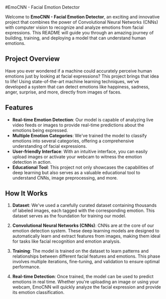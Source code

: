 #EmoCNN - Facial Emotion Detector

Welcome to **EmoCNN - Facial Emotion Detector**, an exciting and innovative project that combines the power of Convolutional Neural Networks (CNNs) with computer vision to recognize and analyze emotions from facial expressions. This README will guide you through an amazing journey of building, training, and deploying a model that can understand human emotions.

## Project Overview

Have you ever wondered if a machine could accurately perceive human emotions just by looking at facial expressions? This project brings that idea to life! Using state-of-the-art machine learning techniques, we've developed a system that can detect emotions like happiness, sadness, anger, surprise, and more, directly from images of faces.

## Features

- **Real-time Emotion Detection**: Our model is capable of analyzing live video feeds or images to provide real-time predictions about the emotions being expressed.
- **Multiple Emotion Categories**: We've trained the model to classify emotions into several categories, offering a comprehensive understanding of facial expressions.
- **User-friendly Interface**: With an intuitive interface, you can easily upload images or activate your webcam to witness the emotion detection in action.
- **Educational Tool**: This project not only showcases the capabilities of deep learning but also serves as a valuable educational tool to understand CNNs, image preprocessing, and more.

## How It Works

1. **Dataset**: We've used a carefully curated dataset containing thousands of labeled images, each tagged with the corresponding emotion. This dataset serves as the foundation for training our model.

2. **Convolutional Neural Networks (CNNs)**: CNNs are at the core of our emotion detection system. These deep learning models are designed to automatically learn and extract features from images, making them ideal for tasks like facial recognition and emotion analysis.

3. **Training**: The model is trained on the dataset to learn patterns and relationships between different facial features and emotions. This phase involves multiple iterations, fine-tuning, and validation to ensure optimal performance.

4. **Real-time Detection**: Once trained, the model can be used to predict emotions in real time. Whether you're uploading an image or using your webcam, EmoCNN will quickly analyze the facial expression and provide its emotion classification.

